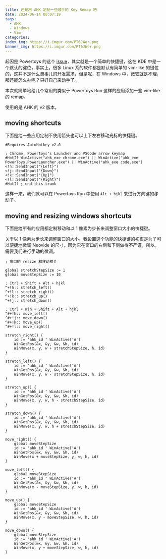 ```yaml
---
title: 还是用 AHK 定制一些顺手的 Key Remap 吧
date: 2024-06-14 00:07:19
tags:
  - AHK
  - Windows
  - Vim
categories:
index_img: https://i.imgur.com/PT6JWer.png
banner_img: https://i.imgur.com/PT6JWer.png
---
```


起因是 Powertoys 的这个 [issue](https://github.com/microsoft/PowerToys/issues/3794)，其实就是一个简单的快捷键，这在 KDE 中是一个默认的键位，事实上，很多 Linux 系的软件都是默认有简单的 vim-like 的键位的，这并不是什么费事儿的开发需求，但是呢，在 Windows 中，微软就是不理，那还能怎么办呢？只好自己来动手了。

本次就简单地给几个常用的类似于 Powertoys Run 这样的应用添加一些 vim-like 的 remap。

使用的是 AHK 的 v2 版本，

## moving shortcuts

下面是给一些应用定制不使用箭头也可以上下左右移动光标的快捷键。

```
#Requires AutoHotkey v2.0

; Chrome, Powertoys's Launcher and VSCode arrow keymap
#HotIf WinActive("ahk_exe chrome.exe") || WinActive("ahk_exe PowerToys.PowerLauncher.exe") || WinActive("ahk_exe code.exe")
<!h::SendInput("{Left}")
<!j::SendInput("{Down}")
<!k::SendInput("{Up}")
<!l::SendInput("{Right}")
#HotIf ; end this trunk
```

这样一来，我们就可以在 Powertoys Run 中使用 `Alt + hjkl` 来进行方向键的移动了。

## moving and resizing windows shortcuts

下面是给所有的应用都定制移动和以 1 像素为步长来调整窗口大小的快捷键。

关于以 1 像素为步长来调整窗口的大小，我设置这个功能的快捷键的初衷是为了可以便捷地微调 Neovide 的尺寸，因为它在窗口的右侧和下侧做得不严谨，所以，需要我们进行手动的微调。

```
; 窗口的 resize 和移动相关

global stretchStepSize := 1
global moveStepSize := 10

; Ctrl + Shift + Alt + hjkl
^+!h:: stretch_left()
^+!l:: stretch_right()
^+!k:: stretch_up()
^+!j:: stretch_down()

; Ctrl + Win + Shift + Alt + hjkl
^#+!h:: move_left()
^#+!j:: move_down()
^#+!k:: move_up()
^#+!l:: move_right()

stretch_right() {
    id := 'ahk_id ' WinActive('A')
    WinGetPos(&x, &y, &w, &h, id)
    WinMove(x, y, w + stretchStepSize, h, id)
}

stretch_left() {
    id := 'ahk_id ' WinActive('A')
    WinGetPos(&x, &y, &w, &h, id)
    WinMove(x, y, w - stretchStepSize, h, id)
}

stretch_up() {
    id := 'ahk_id ' WinActive('A')
    WinGetPos(&x, &y, &w, &h, id)
    WinMove(x, y, w, h - stretchStepSize, id)
}

stretch_down() {
    id := 'ahk_id ' WinActive('A')
    WinGetPos(&x, &y, &w, &h, id)
    WinMove(x, y, w, h + stretchStepSize, id)
}

move_right() {
    global moveStepSize
    id := 'ahk_id ' WinActive('A')
    WinGetPos(&x, &y, &w, &h, id)
    WinMove(x + moveStepSize, y, w, h, id)
}

move_left() {
    global moveStepSize
    id := 'ahk_id ' WinActive('A')
    WinGetPos(&x, &y, &w, &h, id)
    WinMove(x - moveStepSize, y, w, h, id)
}

move_up() {
    global moveStepSize
    id := 'ahk_id ' WinActive('A')
    WinGetPos(&x, &y, &w, &h, id)
    WinMove(x, y - moveStepSize, w, h, id)
}

move_down() {
    global moveStepSize
    id := 'ahk_id ' WinActive('A')
    WinGetPos(&x, &y, &w, &h, id)
    WinMove(x, y + moveStepSize, w, h, id)
}
```


